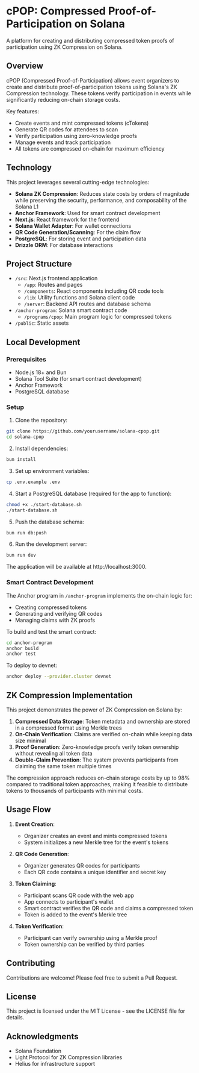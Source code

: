 # cPOP: Compressed Proof-of-Participation on Solana

A platform for creating and distributing compressed token proofs of participation using ZK Compression on Solana.

## Overview

cPOP (Compressed Proof-of-Participation) allows event organizers to create and distribute proof-of-participation tokens using Solana's ZK Compression technology. These tokens verify participation in events while significantly reducing on-chain storage costs.

Key features:
- Create events and mint compressed tokens (cTokens)
- Generate QR codes for attendees to scan
- Verify participation using zero-knowledge proofs
- Manage events and track participation
- All tokens are compressed on-chain for maximum efficiency

## Technology

This project leverages several cutting-edge technologies:

- **Solana ZK Compression**: Reduces state costs by orders of magnitude while preserving the security, performance, and composability of the Solana L1
- **Anchor Framework**: Used for smart contract development
- **Next.js**: React framework for the frontend
- **Solana Wallet Adapter**: For wallet connections
- **QR Code Generation/Scanning**: For the claim flow
- **PostgreSQL**: For storing event and participation data
- **Drizzle ORM**: For database interactions

## Project Structure

- `/src`: Next.js frontend application
  - `/app`: Routes and pages
  - `/components`: React components including QR code tools
  - `/lib`: Utility functions and Solana client code
  - `/server`: Backend API routes and database schema
- `/anchor-program`: Solana smart contract code
  - `/programs/cpop`: Main program logic for compressed tokens
- `/public`: Static assets

## Local Development

### Prerequisites

- Node.js 18+ and Bun
- Solana Tool Suite (for smart contract development)
- Anchor Framework
- PostgreSQL database

### Setup

1. Clone the repository:
```bash
git clone https://github.com/yourusername/solana-cpop.git
cd solana-cpop
```

2. Install dependencies:
```bash
bun install
```

3. Set up environment variables:
```bash
cp .env.example .env
```

4. Start a PostgreSQL database (required for the app to function):
```bash
chmod +x ./start-database.sh
./start-database.sh
```

5. Push the database schema:
```bash
bun run db:push
```

6. Run the development server:
```bash
bun run dev
```

The application will be available at http://localhost:3000.

### Smart Contract Development

The Anchor program in `/anchor-program` implements the on-chain logic for:
- Creating compressed tokens
- Generating and verifying QR codes
- Managing claims with ZK proofs

To build and test the smart contract:

```bash
cd anchor-program
anchor build
anchor test
```

To deploy to devnet:

```bash
anchor deploy --provider.cluster devnet
```

## ZK Compression Implementation

This project demonstrates the power of ZK Compression on Solana by:

1. **Compressed Data Storage**: Token metadata and ownership are stored in a compressed format using Merkle trees
2. **On-Chain Verification**: Claims are verified on-chain while keeping data size minimal
3. **Proof Generation**: Zero-knowledge proofs verify token ownership without revealing all token data
4. **Double-Claim Prevention**: The system prevents participants from claiming the same token multiple times

The compression approach reduces on-chain storage costs by up to 98% compared to traditional token approaches, making it feasible to distribute tokens to thousands of participants with minimal costs.

## Usage Flow

1. **Event Creation**:
   - Organizer creates an event and mints compressed tokens
   - System initializes a new Merkle tree for the event's tokens

2. **QR Code Generation**:
   - Organizer generates QR codes for participants
   - Each QR code contains a unique identifier and secret key

3. **Token Claiming**:
   - Participant scans QR code with the web app
   - App connects to participant's wallet
   - Smart contract verifies the QR code and claims a compressed token
   - Token is added to the event's Merkle tree

4. **Token Verification**:
   - Participant can verify ownership using a Merkle proof
   - Token ownership can be verified by third parties

## Contributing

Contributions are welcome! Please feel free to submit a Pull Request.

## License

This project is licensed under the MIT License - see the LICENSE file for details.

## Acknowledgments

- Solana Foundation
- Light Protocol for ZK Compression libraries
- Helius for infrastructure support
